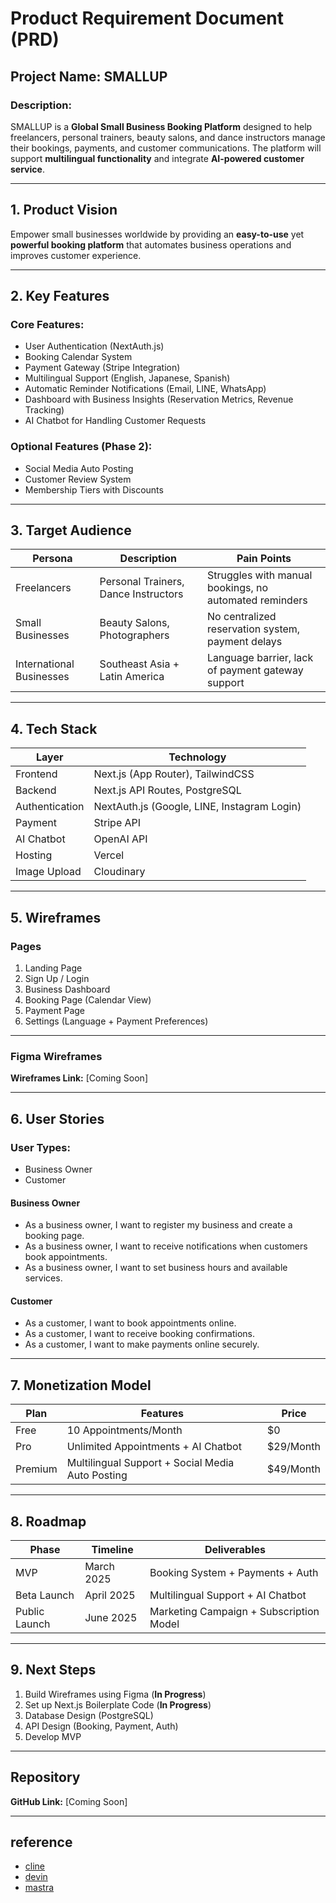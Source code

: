 # Product Requirement Document (PRD)

## Project Name: SMALLUP
### Description:
SMALLUP is a **Global Small Business Booking Platform** designed to help freelancers, personal trainers, beauty salons, and dance instructors manage their bookings, payments, and customer communications. The platform will support **multilingual functionality** and integrate **AI-powered customer service**.

---

## 1. Product Vision
Empower small businesses worldwide by providing an **easy-to-use** yet **powerful booking platform** that automates business operations and improves customer experience.

---

## 2. Key Features

### Core Features:
- User Authentication (NextAuth.js)
- Booking Calendar System
- Payment Gateway (Stripe Integration)
- Multilingual Support (English, Japanese, Spanish)
- Automatic Reminder Notifications (Email, LINE, WhatsApp)
- Dashboard with Business Insights (Reservation Metrics, Revenue Tracking)
- AI Chatbot for Handling Customer Requests

### Optional Features (Phase 2):
- Social Media Auto Posting
- Customer Review System
- Membership Tiers with Discounts

---

## 3. Target Audience
| Persona                  | Description                  | Pain Points               |
|--------------------------|-----------------------------|--------------------------|
| Freelancers             | Personal Trainers, Dance Instructors | Struggles with manual bookings, no automated reminders |
| Small Businesses        | Beauty Salons, Photographers | No centralized reservation system, payment delays |
| International Businesses | Southeast Asia + Latin America | Language barrier, lack of payment gateway support |

---

## 4. Tech Stack
| Layer       | Technology       |
|-------------|-----------------|
| Frontend    | Next.js (App Router), TailwindCSS |
| Backend     | Next.js API Routes, PostgreSQL |
| Authentication | NextAuth.js (Google, LINE, Instagram Login) |
| Payment     | Stripe API |
| AI Chatbot  | OpenAI API |
| Hosting     | Vercel |
| Image Upload | Cloudinary |

---

## 5. Wireframes
### Pages
1. Landing Page
2. Sign Up / Login
3. Business Dashboard
4. Booking Page (Calendar View)
5. Payment Page
6. Settings (Language + Payment Preferences)

---

### Figma Wireframes
**Wireframes Link:** [Coming Soon]

---

## 6. User Stories
### User Types:
- Business Owner
- Customer

#### Business Owner
- As a business owner, I want to register my business and create a booking page.
- As a business owner, I want to receive notifications when customers book appointments.
- As a business owner, I want to set business hours and available services.

#### Customer
- As a customer, I want to book appointments online.
- As a customer, I want to receive booking confirmations.
- As a customer, I want to make payments online securely.

---

## 7. Monetization Model
| Plan      | Features             | Price     |
|-----------|--------------------|----------|
| Free      | 10 Appointments/Month | $0       |
| Pro       | Unlimited Appointments + AI Chatbot | $29/Month |
| Premium   | Multilingual Support + Social Media Auto Posting | $49/Month |

---

## 8. Roadmap
| Phase      | Timeline      | Deliverables               |
|------------|-------------|---------------------------|
| MVP       | March 2025   | Booking System + Payments + Auth |
| Beta Launch | April 2025   | Multilingual Support + AI Chatbot |
| Public Launch | June 2025   | Marketing Campaign + Subscription Model |

---

## 9. Next Steps
1. Build Wireframes using Figma (**In Progress**)
2. Set up Next.js Boilerplate Code (**In Progress**)
3. Database Design (PostgreSQL)
4. API Design (Booking, Payment, Auth)
5. Develop MVP

---

## Repository
**GitHub Link:** [Coming Soon]

---

## reference

- [cline](https://github.com/cline/cline)
- [devin](https://devin.ai)
- [mastra](https://mastra.ai)

